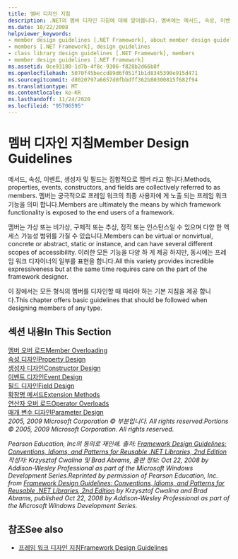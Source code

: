 ```yaml
---
title: 멤버 디자인 지침
description: .NET의 멤버 디자인 지침에 대해 알아봅니다. 멤버에는 메서드, 속성, 이벤트, 생성자 및 필드가 포함 됩니다.
ms.date: 10/22/2008
helpviewer_keywords:
- member design guidelines [.NET Framework], about member design guidelines
- members [.NET Framework], design guidelines
- class library design guidelines [.NET Framework], members
- member design guidelines [.NET Framework]
ms.assetid: 0ce93180-1d7b-4f8c-9306-f828b2d66b8f
ms.openlocfilehash: 5070f45beccd89d6f051f1b1d8345390e915d471
ms.sourcegitcommit: d8020797a6657d0fbbdff362b80300815f682f94
ms.translationtype: MT
ms.contentlocale: ko-KR
ms.lasthandoff: 11/24/2020
ms.locfileid: "95706595"
---
```

# <a name="member-design-guidelines"></a><span data-ttu-id="27e6b-104">멤버 디자인 지침</span><span class="sxs-lookup"><span data-stu-id="27e6b-104">Member Design Guidelines</span></span>

<span data-ttu-id="27e6b-105">메서드, 속성, 이벤트, 생성자 및 필드는 집합적으로 멤버 라고 합니다.</span><span class="sxs-lookup"><span data-stu-id="27e6b-105">Methods, properties, events, constructors, and fields are collectively referred to as members.</span></span> <span data-ttu-id="27e6b-106">멤버는 궁극적으로 프레임 워크의 최종 사용자에 게 노출 되는 프레임 워크 기능을 의미 합니다.</span><span class="sxs-lookup"><span data-stu-id="27e6b-106">Members are ultimately the means by which framework functionality is exposed to the end users of a framework.</span></span>  
  
 <span data-ttu-id="27e6b-107">멤버는 가상 또는 비가상, 구체적 또는 추상, 정적 또는 인스턴스일 수 있으며 다양 한 액세스 가능성 범위를 가질 수 있습니다.</span><span class="sxs-lookup"><span data-stu-id="27e6b-107">Members can be virtual or nonvirtual, concrete or abstract, static or instance, and can have several different scopes of accessibility.</span></span> <span data-ttu-id="27e6b-108">이러한 모든 기능을 다양 하 게 제공 하지만, 동시에는 프레임 워크 디자이너의 일부를 표현을 합니다.</span><span class="sxs-lookup"><span data-stu-id="27e6b-108">All this variety provides incredible expressiveness but at the same time requires care on the part of the framework designer.</span></span>  
  
 <span data-ttu-id="27e6b-109">이 장에서는 모든 형식의 멤버를 디자인할 때 따라야 하는 기본 지침을 제공 합니다.</span><span class="sxs-lookup"><span data-stu-id="27e6b-109">This chapter offers basic guidelines that should be followed when designing members of any type.</span></span>  
  
## <a name="in-this-section"></a><span data-ttu-id="27e6b-110">섹션 내용</span><span class="sxs-lookup"><span data-stu-id="27e6b-110">In This Section</span></span>  

 [<span data-ttu-id="27e6b-111">멤버 오버 로드</span><span class="sxs-lookup"><span data-stu-id="27e6b-111">Member Overloading</span></span>](member-overloading.md)  
 [<span data-ttu-id="27e6b-112">속성 디자인</span><span class="sxs-lookup"><span data-stu-id="27e6b-112">Property Design</span></span>](property.md)  
 [<span data-ttu-id="27e6b-113">생성자 디자인</span><span class="sxs-lookup"><span data-stu-id="27e6b-113">Constructor Design</span></span>](constructor.md)  
 [<span data-ttu-id="27e6b-114">이벤트 디자인</span><span class="sxs-lookup"><span data-stu-id="27e6b-114">Event Design</span></span>](event.md)  
 [<span data-ttu-id="27e6b-115">필드 디자인</span><span class="sxs-lookup"><span data-stu-id="27e6b-115">Field Design</span></span>](field.md)  
 [<span data-ttu-id="27e6b-116">확장명 메서드</span><span class="sxs-lookup"><span data-stu-id="27e6b-116">Extension Methods</span></span>](extension-methods.md)  
 [<span data-ttu-id="27e6b-117">연산자 오버 로드</span><span class="sxs-lookup"><span data-stu-id="27e6b-117">Operator Overloads</span></span>](operator-overloads.md)  
 [<span data-ttu-id="27e6b-118">매개 변수 디자인</span><span class="sxs-lookup"><span data-stu-id="27e6b-118">Parameter Design</span></span>](parameter-design.md)  
 <span data-ttu-id="27e6b-119">*2005, 2009 Microsoft Corporation © 부분입니다. All rights reserved.*</span><span class="sxs-lookup"><span data-stu-id="27e6b-119">*Portions © 2005, 2009 Microsoft Corporation. All rights reserved.*</span></span>  
  
 <span data-ttu-id="27e6b-120">*Pearson Education, Inc의 동의로 재인쇄. 출처: [Framework Design Guidelines: Conventions, Idioms, and Patterns for Reusable .NET Libraries, 2nd Edition](https://www.informit.com/store/framework-design-guidelines-conventions-idioms-and-9780321545619) 작성자: Krzysztof Cwalina 및 Brad Abrams, 출판 정보: Oct 22, 2008 by Addison-Wesley Professional as part of the Microsoft Windows Development Series.*</span><span class="sxs-lookup"><span data-stu-id="27e6b-120">*Reprinted by permission of Pearson Education, Inc. from [Framework Design Guidelines: Conventions, Idioms, and Patterns for Reusable .NET Libraries, 2nd Edition](https://www.informit.com/store/framework-design-guidelines-conventions-idioms-and-9780321545619) by Krzysztof Cwalina and Brad Abrams, published Oct 22, 2008 by Addison-Wesley Professional as part of the Microsoft Windows Development Series.*</span></span>  
  
## <a name="see-also"></a><span data-ttu-id="27e6b-121">참조</span><span class="sxs-lookup"><span data-stu-id="27e6b-121">See also</span></span>

- [<span data-ttu-id="27e6b-122">프레임 워크 디자인 지침</span><span class="sxs-lookup"><span data-stu-id="27e6b-122">Framework Design Guidelines</span></span>](index.md)
